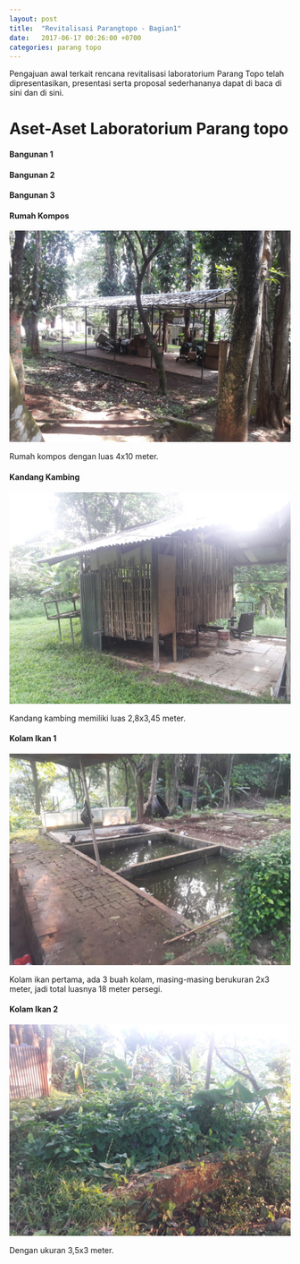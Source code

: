 ```yaml
---
layout: post
title:  "Revitalisasi Parangtopo - Bagian1"
date:   2017-06-17 00:26:00 +0700
categories: parang topo
---
```


Pengajuan awal terkait rencana revitalisasi laboratorium Parang Topo telah
dipresentasikan, presentasi serta proposal sederhananya dapat di baca di sini
dan di sini.

Aset-Aset Laboratorium Parang topo
==================================

#### Bangunan 1

#### Bangunan 2

#### Bangunan 3

#### Rumah Kompos

![Rumus Kompos](/assets/images/laboratorium_parang_topo/kondisi_awal/20170606_131824.jpg "Rumah Kompos")

Rumah kompos dengan luas 4x10 meter.

#### Kandang Kambing

![Kandang Kambing](/assets/images/laboratorium_parang_topo/kondisi_awal/20170607_165013.jpg "Kandang Kambing")

Kandang kambing memiliki luas 2,8x3,45 meter.

#### Kolam Ikan 1

![Kolam Ikan 1](/assets/images/laboratorium_parang_topo/kondisi_awal/20170607_165645.jpg "Kolam Ikan 1")

Kolam ikan pertama, ada 3 buah kolam, masing-masing berukuran 2x3 meter, jadi total luasnya
18 meter persegi.

#### Kolam Ikan 2

![Kolam Ikan 2](/assets/images/laboratorium_parang_topo/kondisi_awal/20170607_170347.jpg "Kolam Ikan 2")

Dengan ukuran 3,5x3 meter.
